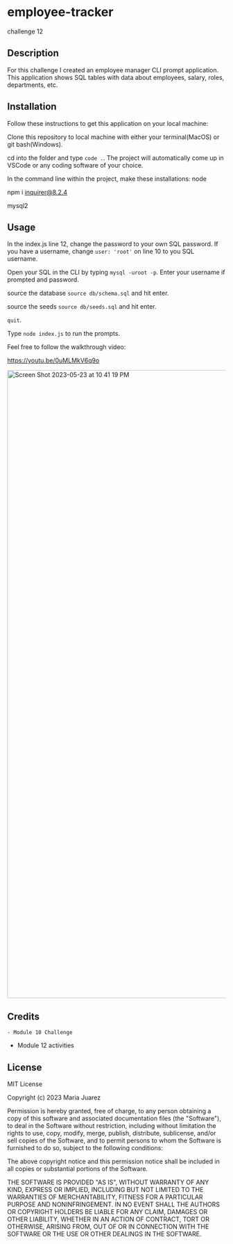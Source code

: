 # employee-tracker
challenge 12

  ## Description

  For this challenge I created an employee manager CLI prompt application. This application shows SQL tables with data about employees, salary, roles, departments, etc. 

  
  ## Installation

  Follow these instructions to get this application on your local machine:

  Clone this repository to local machine with either your terminal(MacOS) or git bash(Windows).

  cd into the folder and type `code .`. The project will automatically come up in VSCode or any coding software of your choice.

 In the command line within the project, make these installations:
  node 

  npm i inquirer@8.2.4
  
  mysql2
  
  ## Usage

  In the index.js line 12, change the password to your own SQL password. If you have a username, change  `user: 'root'` on line 10 to you SQL username.

   Open your SQL in the CLI by typing `mysql -uroot -p`. Enter  your username if prompted and password.

   source the database `source db/schema.sql` and hit enter.

   source the seeds `source db/seeds.sql` and hit enter.

   `quit`.

   Type `node index.js` to run the prompts.

   Feel free to follow the walkthrough video:
   
   
   https://youtu.be/0uMLMkV6q9o
   
   

<img width="1445" alt="Screen Shot 2023-05-23 at 10 41 19 PM" src="https://github.com/maria-ciovacco-juarez/employee-tracker/assets/119270869/499857dd-5fbf-41af-85d1-571f77d1002e">


 
  ## Credits

	- Module 10 Challenge 
  - Module 12 activities


  
  ## License
  
  MIT License

Copyright (c) 2023 Maria Juarez

Permission is hereby granted, free of charge, to any person obtaining a copy
of this software and associated documentation files (the "Software"), to deal
in the Software without restriction, including without limitation the rights
to use, copy, modify, merge, publish, distribute, sublicense, and/or sell
copies of the Software, and to permit persons to whom the Software is
furnished to do so, subject to the following conditions:

The above copyright notice and this permission notice shall be included in all
copies or substantial portions of the Software.

THE SOFTWARE IS PROVIDED "AS IS", WITHOUT WARRANTY OF ANY KIND, EXPRESS OR
IMPLIED, INCLUDING BUT NOT LIMITED TO THE WARRANTIES OF MERCHANTABILITY,
FITNESS FOR A PARTICULAR PURPOSE AND NONINFRINGEMENT. IN NO EVENT SHALL THE
AUTHORS OR COPYRIGHT HOLDERS BE LIABLE FOR ANY CLAIM, DAMAGES OR OTHER
LIABILITY, WHETHER IN AN ACTION OF CONTRACT, TORT OR OTHERWISE, ARISING FROM,
OUT OF OR IN CONNECTION WITH THE SOFTWARE OR THE USE OR OTHER DEALINGS IN THE
SOFTWARE.

  

